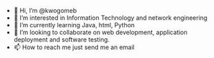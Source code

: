 - 👋 Hi, I’m @kwogomeb
- 👀 I’m interested in Information Technology and network engineering
- 🌱 I’m currently learning Java, html, Python
- 💞️ I’m looking to collaborate on web development, application deployment and software testing.
- 📫 How to reach me just send me an email

<!---
kwogomeb/kwogomeb is a ✨ special ✨ repository because its `README.md` (this file) appears on your GitHub profile.
You can click the Preview link to take a look at your changes.
--->
